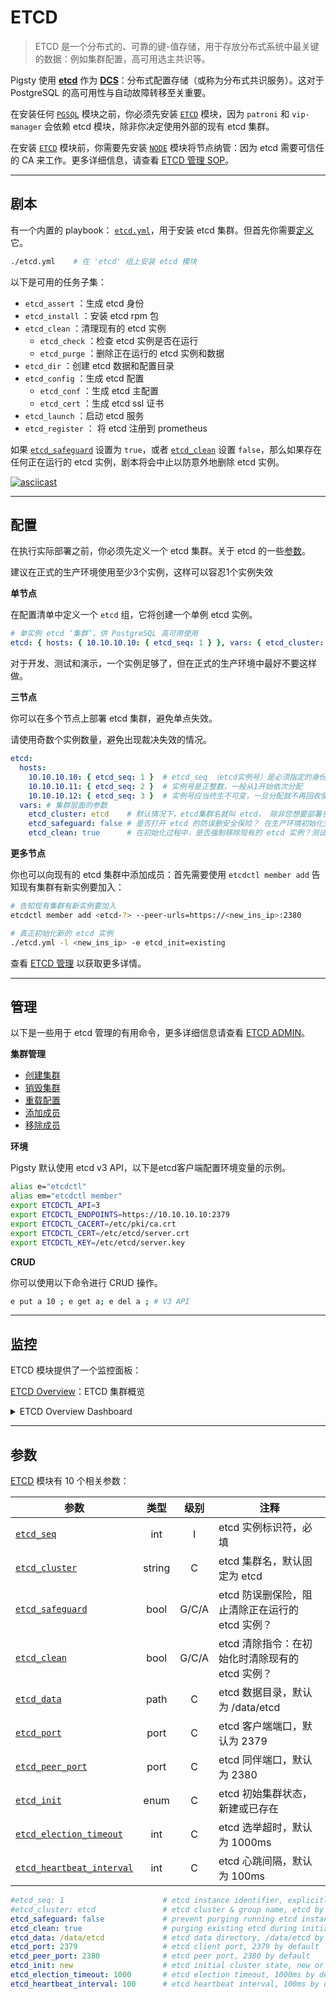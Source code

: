 # ETCD

> ETCD 是一个分布式的、可靠的键-值存储，用于存放分布式系统中最关键的数据：例如集群配置，高可用选主共识等。

Pigsty 使用 [**etcd**](https://etcd.io/) 作为 [**DCS**](https://patroni.readthedocs.io/en/latest/dcs_failsafe_mode.html)：分布式配置存储（或称为分布式共识服务）。这对于 PostgreSQL 的高可用性与自动故障转移至关重要。

在安装任何 [`PGSQL`](PGSQL) 模块之前，你必须先安装 [`ETCD`](ETCD) 模块，因为 `patroni` 和 `vip-manager` 会依赖 etcd 模块，除非你决定使用外部的现有 etcd 集群。

在安装 [`ETCD`](ETCD) 模块前，你需要先安装 [`NODE`](NODE) 模块将节点纳管：因为 etcd 需要可信任的 CA 来工作。更多详细信息，请查看 [ETCD 管理 SOP](ETCD-ADMIN)。


----------------

## 剧本

有一个内置的 playbook： [`etcd.yml`](https://github.com/Vonng/pigsty/blob/master/etcd.yml)，用于安装 etcd 集群。但首先你需要[定义](#配置)它。

```bash
./etcd.yml    # 在 'etcd' 组上安装 etcd 模块
```

以下是可用的任务子集：

- `etcd_assert`  ：生成 etcd 身份
- `etcd_install` ：安装 etcd rpm 包
- `etcd_clean`   ：清理现有的 etcd 实例
  - `etcd_check` ：检查 etcd 实例是否在运行
  - `etcd_purge` ：删除正在运行的 etcd 实例和数据
- `etcd_dir`     ：创建 etcd 数据和配置目录
- `etcd_config`  ：生成 etcd 配置
  - `etcd_conf`  ：生成 etcd 主配置
  - `etcd_cert`  ：生成 etcd ssl 证书
- `etcd_launch`  ：启动 etcd 服务
- `etcd_register` ： 将 etcd 注册到 prometheus

如果 [`etcd_safeguard`](PARAM#etcd_safeguard) 设置为 `true`，或者 [`etcd_clean`](PARAM#etcd_clean) 设置 `false`，那么如果存在任何正在运行的 etcd 实例，剧本将会中止以防意外地删除 etcd 实例。

[![asciicast](https://asciinema.org/a/566414.svg)](https://asciinema.org/a/566414)



----------------

## 配置

在执行实际部署之前，你必须先定义一个 etcd 集群。关于 etcd 的一些[参数](#参数)。

建议在正式的生产环境使用至少3个实例，这样可以容忍1个实例失效

**单节点**

在配置清单中定义一个 `etcd` 组，它将创建一个单例 etcd 实例。

```yaml
# 单实例 etcd ‘集群’，供 PostgreSQL 高可用使用
etcd: { hosts: { 10.10.10.10: { etcd_seq: 1 } }, vars: { etcd_cluster: etcd } }
```

对于开发、测试和演示，一个实例足够了，但在正式的生产环境中最好不要这样做。


**三节点**

你可以在多个节点上部署 etcd 集群，避免单点失效。

请使用奇数个实例数量，避免出现裁决失效的情况。


```yaml
etcd: 
  hosts:
    10.10.10.10: { etcd_seq: 1 }  # etcd_seq （etcd实例号）是必须指定的身份参数
    10.10.10.11: { etcd_seq: 2 }  # 实例号是正整数，一般从1开始依次分配
    10.10.10.12: { etcd_seq: 3 }  # 实例号应当终生不可变，一旦分配就不再回收使用。
  vars: # 集群层面的参数
    etcd_cluster: etcd    # 默认情况下，etcd集群名就叫 etcd， 除非您想要部署多套 etcd 集群，否则不要改这个名字
    etcd_safeguard: false # 是否打开 etcd 的防误删安全保险？ 在生产环境初始化完成后，可以考虑打开这个选项，避免误删。
    etcd_clean: true      # 在初始化过程中，是否强制移除现有的 etcd 实例？测试的时候可以打开，这样剧本就是真正幂等的。
```

**更多节点**

你也可以向现有的 etcd 集群中添加成员：首先需要使用 `etcdctl member add` 告知现有集群有新实例要加入：

```bash
# 告知现有集群有新实例要加入
etcdctl member add <etcd-?> --peer-urls=https://<new_ins_ip>:2380

# 真正初始化新的 etcd 实例
./etcd.yml -l <new_ins_ip> -e etcd_init=existing
```

查看 [ETCD 管理](ETCD-ADMIN) 以获取更多详情。



----------------

## 管理

以下是一些用于 etcd 管理的有用命令，更多详细信息请查看 [ETCD ADMIN](ETCD-ADMIN)。

**集群管理**

- [创建集群](etcd-admin#创建集群)
- [销毁集群](etcd-admin#销毁集群)
- [重载配置](etcd-admin#重载配置)
- [添加成员](etcd-admin#添加成员)
- [移除成员](etcd-admin#移除成员)


**环境**

Pigsty 默认使用 etcd v3 API，以下是etcd客户端配置环境变量的示例。

```bash
alias e="etcdctl"
alias em="etcdctl member"
export ETCDCTL_API=3
export ETCDCTL_ENDPOINTS=https://10.10.10.10:2379
export ETCDCTL_CACERT=/etc/pki/ca.crt
export ETCDCTL_CERT=/etc/etcd/server.crt
export ETCDCTL_KEY=/etc/etcd/server.key
```

**CRUD**

你可以使用以下命令进行 CRUD 操作。

```bash
e put a 10 ; e get a; e del a ; # V3 API
```


----------------

## 监控

ETCD 模块提供了一个监控面板：

[ETCD Overview](https://demo.pigsty.cc/d/etcd-overview)：ETCD 集群概览

<details><summary>ETCD Overview Dashboard</summary>

这个监控面板提供了关于 ETCD 状态的关键信息：最值得关注的是 ETCD Aliveness，它显示了 ETCD 集群整体的服务状态。

红色的条带标识着实例不可用的时间段，而底下蓝灰色的条带标识着整个集群处于不可用的时间段。

[![etcd-overview](https://github.com/Vonng/pigsty/assets/8587410/3f268146-9242-42e7-b78f-b5b676155f3f)](https://demo.pigsty.cc/d/etcd-overview)

</details>



----------------

## 参数

[ETCD](PARAM#etcd) 模块有 10 个相关参数：

| 参数                                                                                 |   类型   |  级别   | 注释                            |
|------------------------------------------------------------------------------------|:------:|:-----:|-------------------------------|
| [`etcd_seq`](https://chat.openai.com/PARAM#etcd_seq)                               |  int   |   I   | etcd 实例标识符，必填                 |
| [`etcd_cluster`](https://chat.openai.com/PARAM#etcd_cluster)                       | string |   C   | etcd 集群名，默认固定为 etcd           |
| [`etcd_safeguard`](https://chat.openai.com/PARAM#etcd_safeguard)                   |  bool  | G/C/A | etcd 防误删保险，阻止清除正在运行的 etcd 实例？ |
| [`etcd_clean`](https://chat.openai.com/PARAM#etcd_clean)                           |  bool  | G/C/A | etcd 清除指令：在初始化时清除现有的 etcd 实例？ |
| [`etcd_data`](https://chat.openai.com/PARAM#etcd_data)                             |  path  |   C   | etcd 数据目录，默认为 /data/etcd      |
| [`etcd_port`](https://chat.openai.com/PARAM#etcd_port)                             |  port  |   C   | etcd 客户端端口，默认为 2379           |
| [`etcd_peer_port`](https://chat.openai.com/PARAM#etcd_peer_port)                   |  port  |   C   | etcd 同伴端口，默认为 2380            |
| [`etcd_init`](https://chat.openai.com/PARAM#etcd_init)                             |  enum  |   C   | etcd 初始集群状态，新建或已存在            |
| [`etcd_election_timeout`](https://chat.openai.com/PARAM#etcd_election_timeout)     |  int   |   C   | etcd 选举超时，默认为 1000ms          |
| [`etcd_heartbeat_interval`](https://chat.openai.com/PARAM#etcd_heartbeat_interval) |  int   |   C   | etcd 心跳间隔，默认为 100ms           |

```yaml
#etcd_seq: 1                      # etcd instance identifier, explicitly required
#etcd_cluster: etcd               # etcd cluster & group name, etcd by default
etcd_safeguard: false             # prevent purging running etcd instance?
etcd_clean: true                  # purging existing etcd during initialization?
etcd_data: /data/etcd             # etcd data directory, /data/etcd by default
etcd_port: 2379                   # etcd client port, 2379 by default
etcd_peer_port: 2380              # etcd peer port, 2380 by default
etcd_init: new                    # etcd initial cluster state, new or existing
etcd_election_timeout: 1000       # etcd election timeout, 1000ms by default
etcd_heartbeat_interval: 100      # etcd heartbeat interval, 100ms by default
```
